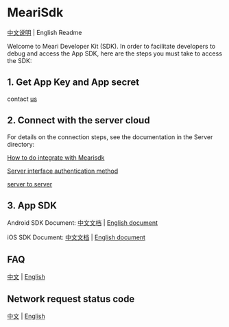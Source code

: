 # MeariSdk

[中文说明](README.md) | English Readme

Welcome to Meari Developer Kit (SDK). In order to facilitate developers to debug and access the App SDK, here are the steps you must take to access the SDK:

## 1. Get App Key and App secret
  contact [us](https://www.meari.com/contact-us/)
    
## 2. Connect with the server cloud
  For details on the connection steps, see the documentation in the Server directory:
  
  [How to do integrate with Mearisdk](Server/How%20to%20do%20integrate%20with%20Mearisdk.md)
    
  [Server interface authentication method](Server/Server%20interface%20authentication%20method.md)
    
  [server to server](Server/server%20to%20server.md)
  
## 3. App SDK

Android SDK Document:
[中文文档](Android/docs/觅睿科技Android%20SDK接入指南.md) |  [English document](Android/docs/Meari%20Android%20SDK%20Guide.md)

iOS SDK Document:
[中文文档](iOS/docs/觅睿科技iOS%20SDK接入指南.md) | [English document](iOS/docs/MeariKit%20SDK%20Instruction.md)

## FAQ
[中文](Common/FAQ.md) | [English](Common/FAQ-ENGLISH.md)

## Network request status code
[中文](Common/Code.md) | [English](Common/Code-ENGLISH.md)
